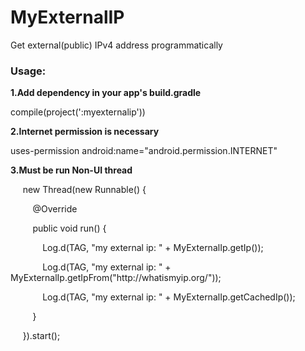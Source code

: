 # MyExternalIP
Get external(public) IPv4 address programmatically

<h3><b>Usage:</b></h3>
<p><b>1.Add dependency in your app's build.gradle</b></p>
<p>compile(project(':myexternalip'))</p>
<p><b>2.Internet permission is necessary</b></p>
<p>uses-permission android:name="android.permission.INTERNET"</p>
<p><b>3.Must be run Non-UI thread</b></p>
<p>&nbsp&nbsp&nbsp&nbsp new Thread(new Runnable() {</p>
<p>&nbsp&nbsp&nbsp&nbsp&nbsp&nbsp&nbsp&nbsp @Override</p>
<p>&nbsp&nbsp&nbsp&nbsp&nbsp&nbsp&nbsp&nbsp public void run() {</p>
<p>&nbsp&nbsp&nbsp&nbsp&nbsp&nbsp&nbsp&nbsp&nbsp&nbsp&nbsp&nbsp Log.d(TAG, "my external ip: " + MyExternalIp.getIp());</p>
<p>&nbsp&nbsp&nbsp&nbsp&nbsp&nbsp&nbsp&nbsp&nbsp&nbsp&nbsp&nbsp Log.d(TAG, "my external ip: " + MyExternalIp.getIpFrom("http://whatismyip.org/"));</p>
<p>&nbsp&nbsp&nbsp&nbsp&nbsp&nbsp&nbsp&nbsp&nbsp&nbsp&nbsp&nbsp Log.d(TAG, "my external ip: " + MyExternalIp.getCachedIp());</p>
<p>&nbsp&nbsp&nbsp&nbsp&nbsp&nbsp&nbsp&nbsp }</p>
<p>&nbsp&nbsp&nbsp&nbsp }).start();</p>

